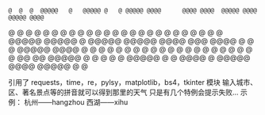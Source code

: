     @  @  @  @@@@@   @   @@@@@ @   @ @@@@@ @@@@      @@@@ @@@@  @@@@@ @@@@  @@@@@ @@@@
   @  @  @  @      @ @    @   @   @ @     @   @    @     @   @   @   @   @ @     @   @
  @ @ @ @  @@@@@ @@@@@   @   @@@@@ @@@@@ @@@@      @@@  @@@@    @   @   @ @@@@@ @@@@
 @ @ @ @  @     @   @   @   @   @ @     @  @         @ @       @   @   @ @     @  @
@@   @@  @@@@@ @   @   @   @   @ @@@@@ @   @    @@@@  @     @@@@@ @@@@  @@@@@ @   @

引用了 requests，time，re，pylsy，matplotlib，bs4，tkinter 模块
输入城市、区、著名景点等的拼音就可以得到那里的天气
只是有几个特例会提示失败...
示例：
  杭州——hangzhou
  西湖——xihu
